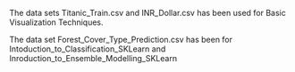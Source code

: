 The data sets Titanic_Train.csv and INR_Dollar.csv has been used for Basic Visualization Techniques.

The data set Forest_Cover_Type_Prediction.csv has been for Intoduction_to_Classification_SKLearn and Inroduction_to_Ensemble_Modelling_SKLearn
